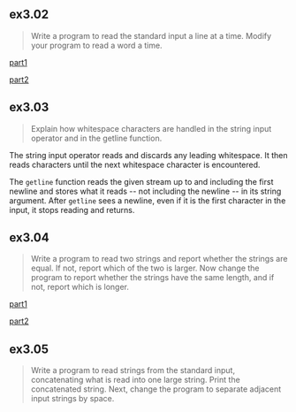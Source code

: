 ## ex3.02
> Write a program to read the standard input a line at a time. Modify your program
> to read a word a time.

[part1](ex3_02_1.cpp)

[part2](ex3_02_2.cpp)

## ex3.03
> Explain how whitespace characters are handled in the string input operator and 
> in the getline function.

The string input operator reads and discards any leading whitespace. It then reads
characters until the next whitespace character is encountered.

The `getline` function reads the given stream up to and including the first newline
and stores what it reads -- not including the newline -- in its string argument. After
`getline` sees a newline, even if it is the first character in the input, it stops 
reading and returns.

## ex3.04
> Write a program to read two strings and report whether the strings are equal.
> If not, report which of the two is larger. Now change the program to report 
> whether the strings have the same length, and if not, report which is longer.

[part1](ex3_04_1.cpp)

[part2](ex3_04_2.cpp)

## ex3.05
> Write a program to read strings from the standard input, concatenating what is 
> read into one large string. Print the concatenated string. Next, change the program
> to separate adjacent input strings by space.
